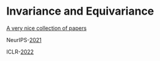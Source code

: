 # Invariance and Equivariance
[A very nice collection of papers](https://github.com/Chen-Cai-OSU/awesome-equivariant-network
)


NeurIPS-[2021](https://github.com/Chris33Hou/equivariance/tree/main/Invariance%20and%20Equivariance/NIPS/2021)


ICLR-[2022](https://github.com/Chris33Hou/equivariance/tree/main/Invariance%20and%20Equivariance/ICLR/2022)




